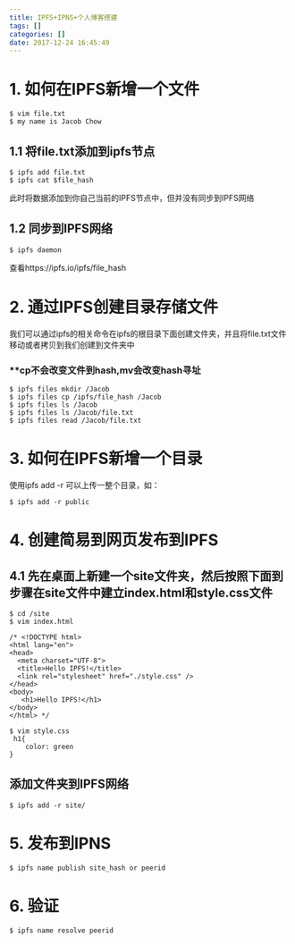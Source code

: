 ```yaml
---
title: IPFS+IPNS+个人博客搭建
tags: []
categories: []
date: 2017-12-24 16:45:49
---
```


# 1. 如何在IPFS新增一个文件
```
$ vim file.txt
$ my name is Jacob Chow
```
## 1.1 将file.txt添加到ipfs节点
```
$ ipfs add file.txt
$ ipfs cat $file_hash
```
此时将数据添加到你自己当前的IPFS节点中，但并没有同步到IPFS网络

## 1.2 同步到IPFS网络
```
$ ipfs daemon
```
查看https://ipfs.io/ipfs/file_hash

<!-- more -->

# 2. 通过IPFS创建目录存储文件
我们可以通过ipfs的相关命令在ipfs的根目录下面创建文件夹，并且将file.txt文件移动或者拷贝到我们创建到文件夹中
### **cp不会改变文件到hash,mv会改变hash寻址
```
$ ipfs files mkdir /Jacob
$ ipfs files cp /ipfs/file_hash /Jacob
$ ipfs files ls /Jacob
$ ipfs files ls /Jacob/file.txt
$ ipfs files read /Jacob/file.txt
```
# 3. 如何在IPFS新增一个目录
使用ipfs add -r 可以上传一整个目录，如：
```
$ ipfs add -r public
```
# 4. 创建简易到网页发布到IPFS
## 4.1 先在桌面上新建一个site文件夹，然后按照下面到步骤在site文件中建立index.html和style.css文件
```
$ cd /site
$ vim index.html

/* <!DOCTYPE html>
<html lang="en">
<head>
  <meta charset="UTF-8">
  <title>Hello IPFS!</title>
  <link rel="stylesheet" href="./style.css" />
</head>
<body>
   <h1>Hello IPFS!</h1>
</body>
</html> */

$ vim style.css
 h1{
	color: green
}
```
## 添加文件夹到IPFS网络
```
$ ipfs add -r site/ 
```

# 5. 发布到IPNS
```
$ ipfs name publish site_hash or peerid
```
# 6. 验证
```
$ ipfs name resolve peerid
```